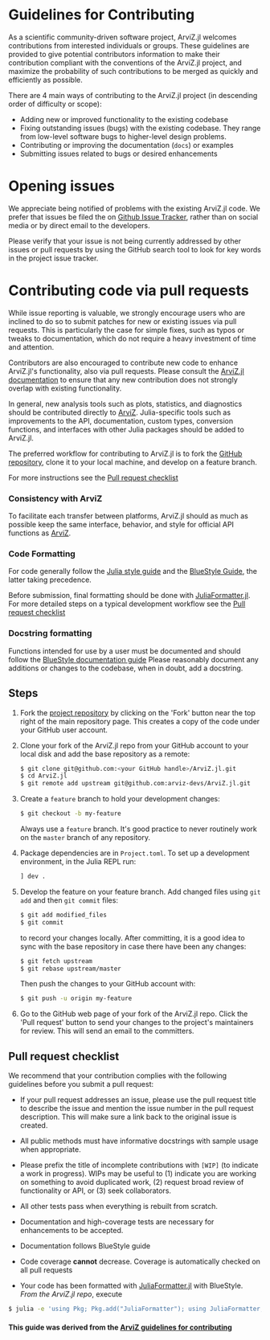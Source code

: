 # Guidelines for Contributing

As a scientific community-driven software project, ArviZ.jl welcomes contributions from interested individuals or groups. These guidelines are provided to give potential contributors information to make their contribution compliant with the conventions of the ArviZ.jl project, and maximize the probability of such contributions to be merged as quickly and efficiently as possible.

There are 4 main ways of contributing to the ArviZ.jl project (in descending order of difficulty or scope):

* Adding new or improved functionality to the existing codebase
* Fixing outstanding issues (bugs) with the existing codebase. They range from low-level software bugs to higher-level design problems.
* Contributing or improving the documentation (`docs`) or examples
* Submitting issues related to bugs or desired enhancements

# Opening issues

We appreciate being notified of problems with the existing ArviZ.jl code. We prefer that issues be filed the on [Github Issue Tracker](https://github.com/arviz-devs/ArviZ.jl/issues), rather than on social media or by direct email to the developers.

Please verify that your issue is not being currently addressed by other issues or pull requests by using the GitHub search tool to look for key words in the project issue tracker.

# Contributing code via pull requests

While issue reporting is valuable, we strongly encourage users who are
inclined to do so to submit patches for new or existing issues via pull
requests. This is particularly the case for simple fixes, such as typos
or tweaks to documentation, which do not require a heavy investment
of time and attention.

Contributors are also encouraged to contribute new code to enhance ArviZ.jl's
functionality, also via pull requests.
Please consult the [ArviZ.jl documentation](https://arviz-devs.github.io/ArviZ.jl/)
to ensure that any new contribution does not strongly overlap with existing functionality.

In general, new analysis tools such as plots, statistics, and diagnostics
should be contributed directly to [ArviZ](https://arviz-devs.github.io/arviz/).
Julia-specific tools such as improvements to the API, documentation, custom
types, conversion functions, and interfaces with other Julia packages should
be added to ArviZ.jl.

The preferred workflow for contributing to ArviZ.jl is to fork
the [GitHub repository](https://github.com/arviz-devs/ArviZ.jl/), clone it to your local machine, and develop on a feature branch.

For more instructions see the
[Pull request checklist](#pull-request-checklist)

### Consistency with ArviZ
To facilitate each transfer between platforms, ArviZ.jl should as much as
possible keep the same interface, behavior, and style for official API
functions as [ArviZ](https://arviz-devs.github.io).

### Code Formatting
For code generally follow the
[Julia style guide](https://docs.julialang.org/en/v1/manual/style-guide/index.html)
and the [BlueStyle Guide](https://github.com/invenia/BlueStyle), the latter
taking precedence.

Before submission, final formatting should be done with
[JuliaFormatter.jl](https://github.com/domluna/JuliaFormatter.jl).
For more detailed steps on a typical development workflow see the
[Pull request checklist](#pull-request-checklist)

### Docstring formatting
Functions intended for use by a user must be documented and should follow the
[BlueStyle documentation guide](https://github.com/invenia/BlueStyle#documentation)
Please reasonably document any additions or changes to the codebase,
when in doubt, add a docstring.

## Steps

1. Fork the [project repository](https://github.com/arviz-devs/ArviZ.jl/) by clicking on the 'Fork' button near the top right of the main repository page. This creates a copy of the code under your GitHub user account.

2. Clone your fork of the ArviZ.jl repo from your GitHub account to your local disk and add the base repository as a remote:

   ```bash
   $ git clone git@github.com:<your GitHub handle>/ArviZ.jl.git
   $ cd ArviZ.jl
   $ git remote add upstream git@github.com:arviz-devs/ArviZ.jl.git
   ```

3. Create a ``feature`` branch to hold your development changes:

   ```bash
   $ git checkout -b my-feature
   ```

   Always use a ``feature`` branch. It's good practice to never routinely work on the ``master`` branch of any repository.

4. Package dependencies are in ``Project.toml``. To set up a development
   environment, in the Julia REPL run:

   ```julia
   ] dev .
   ```

5. Develop the feature on your feature branch. Add changed files using ``git add`` and then ``git commit`` files:

   ```bash
   $ git add modified_files
   $ git commit
   ```

   to record your changes locally.
   After committing, it is a good idea to sync with the base repository in case there have been any changes:
   ```bash
   $ git fetch upstream
   $ git rebase upstream/master
   ```

   Then push the changes to your GitHub account with:

   ```bash
   $ git push -u origin my-feature
   ```

6. Go to the GitHub web page of your fork of the ArviZ.jl repo. Click the 'Pull request' button to send your changes to the project's maintainers for review. This will send an email to the committers.

## Pull request checklist

We recommend that your contribution complies with the following guidelines before you submit a pull request:

* If your pull request addresses an issue, please use the pull request title to describe the issue and mention the issue number in the pull request description. This will make sure a link back to the original issue is created.

* All public methods must have informative docstrings with sample usage when appropriate.

* Please prefix the title of incomplete contributions with `[WIP]` (to indicate a work in progress). WIPs may be useful to (1) indicate you are working on something to avoid duplicated work, (2) request broad review of functionality or API, or (3) seek collaborators.

* All other tests pass when everything is rebuilt from scratch.

* Documentation and high-coverage tests are necessary for enhancements to be accepted.

* Documentation follows BlueStyle guide

* Code coverage **cannot** decrease. Coverage is automatically checked on all pull requests

* Your code has been formatted with [JuliaFormatter.jl](https://github.com/domluna/JuliaFormatter.jl) with BlueStyle.
_From the ArviZ.jl repo_, execute
```bash
$ julia -e 'using Pkg; Pkg.add("JuliaFormatter"); using JuliaFormatter; format(".")'
```

#### This guide was derived from the [ArviZ guidelines for contributing](https://github.com/arviz-devs/arviz/blob/master/CONTRIBUTING.md)
